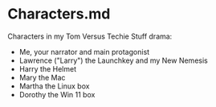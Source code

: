 
# Characters.md

Characters in my Tom Versus Techie Stuff drama:

- Me, your narrator and main protagonist
- Lawrence ("Larry") the Launchkey and my New Nemesis
- Harry the Helmet
- Mary the Mac
- Martha the Linux box
- Dorothy the Win 11 box

